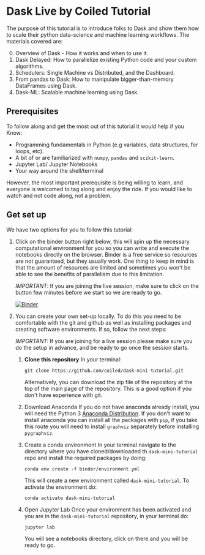# Dask Live by Coiled Tutorial

The purpose of this tutorial is to introduce folks to Dask and show them how to scale their python data-science and machine learning workflows. The materials covered are:

0. Overview of Dask - How it works and when to use it. 
1. Dask Delayed: How to parallelize existing Python code and your custom algorithms. 
2. Schedulers: Single Machine vs Distributed, and the Dashboard.   
3. From pandas to Dask: How to manipulate bigger-than-memory DataFrames using Dask.  
4. Dask-ML: Scalable machine learning using Dask.  

## Prerequisites

To follow along and get the most out of this tutorial it would help if you Know:

- Programming fundamentals in Python (e.g variables, data structures, for loops, etc).
- A bit of or are familiarized with `numpy`, `pandas` and `scikit-learn`. 
- Jupyter Lab/ Jupyter Notebooks
- Your way around the shell/terminal 

However, the most important prerequisite is being willing to learn, and everyone is 
welcomed to tag along and enjoy the ride. If you would like to watch and not code along, 
not a problem.

## Get set up

We have two options for you to follow this tutorial:

1. Click on the binder button right below, this will spin up the necessary computational environment for you so you can write and execute the notebooks directly on the browser. Binder is a free service so resources are not guaranteed, but they usually work. One thing 
to keep in mind is that the amount of resources are limited and sometimes you won't be able to see the benefits of parallelism due to this limitation. 

    *IMPORTANT*: If you are joining the live session, make sure to click on the button few minutes before we start so we are ready to go. 

    [![Binder](https://mybinder.org/badge_logo.svg)](https://mybinder.org/v2/gh/coiled/dask-mini-tutorial/HEAD)


2. You can create your own set-up locally. To do this you need to be comfortable with the git and github as well as installing packages and creating software environments. If so, follow the next steps:

    *IMPORTANT:* If you are joining for a live session please make sure you do the setup in advance, and be ready to go once the session starts.

    1. **Clone this repository**
        In your terminal:

        ```
        git clone https://github.com/coiled/dask-mini-tutorial.git
        ```
        Alternatively, you can download the zip file of the repository at the top of the main page of the repository. This is a good option if you don't have experience with git.
        
    2. Download Anaconda 
        If you do not have anaconda already install, you will need the Python 3 [Anaconda Distribution](https://www.anaconda.com/products/individual). If you don't want to install anaconda you can install all the packages with `pip`, if you take this route you will need to install `graphviz` separately before installing `pygraphviz`.
    
    3. Create a conda environment
        In your terminal navigate to the directory where you have cloned/downloaded th `dask-mini-tutorial` repo and install the required packages by doing:

        ```
        conda env create -f binder/environment.yml
        ```

        This will create a new environment called `dask-mini-tutorial`. To activate the environment do:

        ```
        conda activate dask-mini-tutorial
        ```

    4. Open Jupyter Lab
        Once your environment has been activated and you are in the `dask-mini-tutorial` repository, in your terminal do:

        ```
        jupyter lab
        ```

        You will see a notebooks directory, click on there and you will be ready to go.








